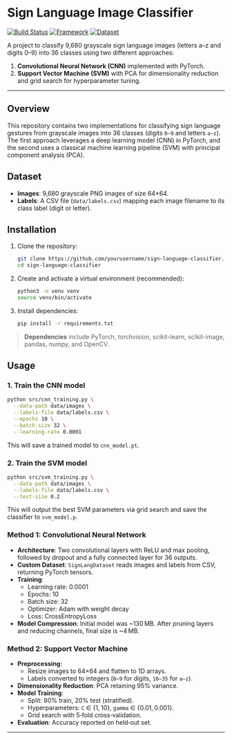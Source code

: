 # Sign Language Image Classifier

[![Build Status](https://img.shields.io/badge/build-passing-brightgreen)]()
[![Framework](https://img.shields.io/badge/framework-PyTorch%20|%20ScikitLearn-blue)]()
[![Dataset](https://img.shields.io/badge/dataset-9,680%20images-lightgrey)]()

A project to classify 9,680 grayscale sign language images (letters a–z and digits 0–9) into 36 classes using two different approaches:

1. **Convolutional Neural Network (CNN)** implemented with PyTorch.
2. **Support Vector Machine (SVM)** with PCA for dimensionality reduction and grid search for hyperparameter tuning.

---

## Overview

This repository contains two implementations for classifying sign language gestures from grayscale images into 36 classes (digits `0–9` and letters `a–z`). The first approach leverages a deep learning model (CNN) in PyTorch, and the second uses a classical machine learning pipeline (SVM) with principal component analysis (PCA).

## Dataset

- **Images**: 9,680 grayscale PNG images of size 64×64.
- **Labels**: A CSV file (`data/labels.csv`) mapping each image filename to its class label (digit or letter).

## Installation

1. Clone the repository:

   ```bash
   git clone https://github.com/yourusername/sign-language-classifier.git
   cd sign-language-classifier
   ```

2. Create and activate a virtual environment (recommended):

   ```bash
   python3 -m venv venv
   source venv/bin/activate
   ```

3. Install dependencies:
   ```bash
   pip install -r requirements.txt
   ```

> **Dependencies** include PyTorch, torchvision, scikit-learn, scikit-image, pandas, numpy, and OpenCV.

## Usage

### 1. Train the CNN model

```bash
python src/cnn_training.py \
  --data-path data/images \
  --labels-file data/labels.csv \
  --epochs 10 \
  --batch-size 32 \
  --learning-rate 0.0001
```

This will save a trained model to `cnn_model.pt`.

### 2. Train the SVM model

```bash
python src/svm_training.py \
  --data-path data/images \
  --labels-file data/labels.csv \
  --test-size 0.2
```

This will output the best SVM parameters via grid search and save the classifier to `svm_model.p`.

### Method 1: Convolutional Neural Network

- **Architecture**: Two convolutional layers with ReLU and max pooling, followed by dropout and a fully connected layer for 36 outputs.
- **Custom Dataset**: `SignLangDataset` reads images and labels from CSV, returning PyTorch tensors.
- **Training**:
  - Learning rate: 0.0001
  - Epochs: 10
  - Batch size: 32
  - Optimizer: Adam with weight decay
  - Loss: CrossEntropyLoss
- **Model Compression**: Initial model was ~130 MB. After pruning layers and reducing channels, final size is ~4 MB.

### Method 2: Support Vector Machine

- **Preprocessing**:
  - Resize images to 64×64 and flatten to 1D arrays.
  - Labels converted to integers (`0–9` for digits, `10–35` for `a–z`).
- **Dimensionality Reduction**: PCA retaining 95% variance.
- **Model Training**:
  - Split: 80% train, 20% test (stratified).
  - Hyperparameters: `C` ∈ {1, 10}, `gamma` ∈ {0.01, 0.001}.
  - Grid search with 5‑fold cross‑validation.
- **Evaluation**: Accuracy reported on held‑out set.

---
